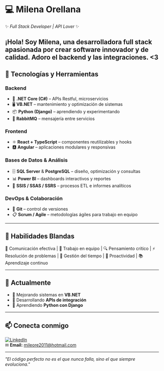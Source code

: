 # 💻 Milena Orellana  

✨ *Full Stack Developer | API Lover* ✨  

¡Hola! Soy **Milena**, una desarrolladora full stack apasionada por crear software innovador y de calidad. Adoro el backend y las integraciones. <3
---

## 🚀 Tecnologías y Herramientas

### **Backend**
- 🖤 **.NET Core (C#)** – APIs Restful, microservicios  
- 🖥 **VB.NET** – mantenimiento y optimización de sistemas  
- 📦 **Python (Django)** – aprendiendo y experimentando  
- 📨 **RabbitMQ** – mensajería entre servicios

### **Frontend**
- ⚛ **React + TypeScript** – componentes reutilizables y hooks  
- 🅰 **Angular** – aplicaciones modulares y responsivas  

### **Bases de Datos & Análisis**
- 🗄 **SQL Server** & **PostgreSQL** – diseño, optimización y consultas  
- 📊 **Power BI** – dashboards interactivos y reportes  
- 🔄 **SSIS / SSAS / SSRS** – procesos ETL e informes analíticos  

### **DevOps & Colaboración**
- 🐙 **Git** – control de versiones  
- 📋 **Scrum / Agile** – metodologías ágiles para trabajo en equipo  

---

## 🌟 Habilidades Blandas
💬 Comunicación efectiva | 🤝 Trabajo en equipo | 🔍 Pensamiento crítico | ⚡ Resolución de problemas | 📅 Gestión del tiempo | 🚀 Proactividad | 📚 Aprendizaje continuo  

---

## 📌 Actualmente
- 🚀 Mejorando sistemas en **VB.NET**  
- 🔗 Desarrollando **APIs de integración**  
- 🐍 Aprendiendo **Python con Django**  

---

## 📫 Conecta conmigo
[![LinkedIn](https://img.shields.io/badge/LinkedIn-Milena_Orellana-blue?style=flat&logo=linkedin)](https://www.linkedin.com/in/misaorema/)  
✉ **Email:** mileore2011@hotmail.com  

---

*"El código perfecto no es el que nunca falla, sino el que siempre evoluciona."*  
